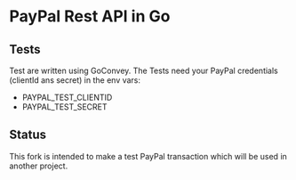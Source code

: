 # PayPal Rest API in Go

## Tests

Test are written using GoConvey.
The Tests need your PayPal credentials (clientId ans secret) in the env vars:
 + PAYPAL_TEST_CLIENTID
 + PAYPAL_TEST_SECRET

## Status

This fork is intended to make a test PayPal transaction which will be used in another project.
